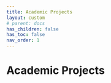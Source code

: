```yaml
---
title: Academic Projects
layout: custom
# parent: docs
has_children: false
has_toc: false
nav_order: 1
---
```


# Academic Projects